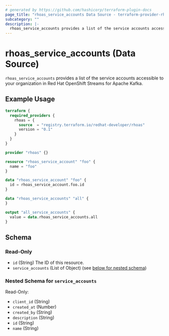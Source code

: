```yaml
---
# generated by https://github.com/hashicorp/terraform-plugin-docs
page_title: "rhoas_service_accounts Data Source - terraform-provider-rhoas"
subcategory: ""
description: |-
  rhoas_service_accounts provides a list of the service accounts accessible to your organization in Red Hat OpenShift Streams for Apache Kafka.
---
```


# rhoas_service_accounts (Data Source)

`rhoas_service_accounts` provides a list of the service accounts accessible to your organization in Red Hat OpenShift Streams for Apache Kafka.

## Example Usage

```terraform
terraform {
  required_providers {
    rhoas = {
      source  = "registry.terraform.io/redhat-developer/rhoas"
      version = "0.1"
    }
  }
}

provider "rhoas" {}

resource "rhoas_service_account" "foo" {
  name = "foo"
}

data "rhoas_service_account" "foo" {
  id = rhoas_service_account.foo.id
}

data "rhoas_service_accounts" "all" {
}

output "all_service_accounts" {
  value = data.rhoas_service_accounts.all
}
```

<!-- schema generated by tfplugindocs -->
## Schema

### Read-Only

- `id` (String) The ID of this resource.
- `service_accounts` (List of Object) (see [below for nested schema](#nestedatt--service_accounts))

<a id="nestedatt--service_accounts"></a>
### Nested Schema for `service_accounts`

Read-Only:

- `client_id` (String)
- `created_at` (Number)
- `created_by` (String)
- `description` (String)
- `id` (String)
- `name` (String)


